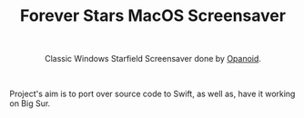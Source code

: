 <h1 align="center">Forever Stars MacOS Screensaver</h1></br>
<p align="center">Classic Windows Starfield Screensaver done by <a href="https://www.opanoid.com/source-code/">Opanoid</a>.</p>

<p align="center">
<img src="https://github.com/seljabali/forever-stars/blob/master/screen-shots/stars.gif?raw=true" alt="" data-canonical-src="" />
</p>
</br>
Project's aim is to port over source code to Swift, as well as, have it working on Big Sur.
